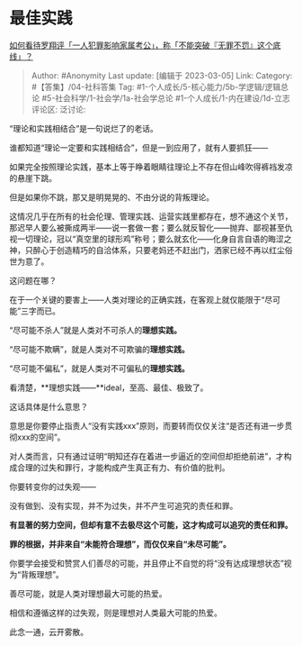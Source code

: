 # 最佳实践
[如何看待罗翔评「一人犯罪影响家属考公」，称「不能突破『无罪不罚』这个底线」？](https://www.zhihu.com/question/587292013/answer/2921769076)

> Author: #Anonymity
> Last update: [编辑于 2023-03-05]
> Link:
> Category: #【答集】/04-社科答集
> Tag: #1-个人成长/5-核心能力/5b-学逻辑/逻辑总论 #5-社会科学/1-社会学/1a-社会学总论 #1-个人成长/1-内在建设/1d-立志 
> 评论区:
> 泛讨论:

“理论和实践相结合”是一句说烂了的老话。

谁都知道“理论一定要和实践相结合”，但是一到应用了，就有人要抓狂——

如果完全按照理论实践，基本上等于睁着眼睛往理论上不存在但山峰吹得裤裆发凉的悬崖下跳。

但是如果你不跳，那又是明晃晃的、不由分说的背叛理论。

这情况几乎在所有的社会伦理、管理实践、运营实践里都存在，想不通这个关节，那迟早人要么被撕成两半——说一套做一套；要么就反智化——抛弃、鄙视甚至仇视一切理论，冠以“真空里的球形鸡”称号；要么就玄化——化身自言自语的晦涩之神，只醉心于创造精巧的自洽体系，只要老妈还不赶出门，洒家已经不再以红尘俗世为意了。

这问题在哪？

在于一个关键的要害上——人类对理论的正确实践，在客观上就仅能限于“尽可能”三字而已。

“尽可能不杀人”就是人类对不可杀人的**理想实践。**

“尽可能不欺瞒”，就是人类对不可欺骗的**理想实践。**

“尽可能不偏私”，就是人类对不可偏私的**理想实践。**

看清楚，**理想实践——**ideal，至高、最佳、极致了。

这话具体是什么意思？

意思是你要停止指责人“没有实践xxx”原则，而要转而仅仅关注“是否还有进一步贯彻xxx的空间”。

对人类而言，只有通过证明“明知还存在着进一步逼近的空间但却拒绝前进”，才构成合理的过失和罪行，才能构成产生真正有力、有价值的批判。

你要转变你的过失观——

没有做到、没有实现，并不为过失，并不产生可追究的责任和罪。

**有显著的努力空间，但却有意不去极尽这个可能，这才构成可以追究的责任和罪。**

**罪的根据，并非来自“未能符合理想”，而仅仅来自“未尽可能”。**

你要学会接受和赞赏人们善尽的可能，并且停止不自觉的将“没有达成理想状态”视为“背叛理想”。

善尽可能，就是人类对理想最大可能的热爱。

相信和遵循这样的过失观，则是理想对人类最大可能的热爱。

此念一通，云开雾散。
